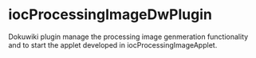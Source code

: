 iocProcessingImageDwPlugin
==========================

Dokuwiki plugin  manage the processing image genmeration functionality and to start the applet developed in iocProcessingImageApplet.
